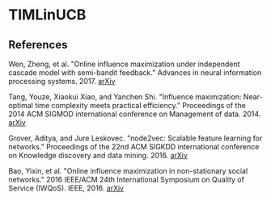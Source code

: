 # TIMLinUCB

## References

Wen, Zheng, et al. "Online influence maximization under independent cascade model with semi-bandit feedback." Advances in neural information processing systems. 2017. [arXiv](https://arxiv.org/abs/1605.06593)

Tang, Youze, Xiaokui Xiao, and Yanchen Shi. "Influence maximization: Near-optimal time complexity meets practical efficiency." Proceedings of the 2014 ACM SIGMOD international conference on Management of data. 2014. [arXiv](https://arxiv.org/abs/1404.0900)

Grover, Aditya, and Jure Leskovec. "node2vec: Scalable feature learning for networks." Proceedings of the 22nd ACM SIGKDD international conference on Knowledge discovery and data mining. 2016. [arXiv](https://arxiv.org/abs/1607.00653)

Bao, Yixin, et al. "Online influence maximization in non-stationary social networks." 2016 IEEE/ACM 24th International Symposium on Quality of Service (IWQoS). IEEE, 2016. [arXiv](https://arxiv.org/abs/1604.07638)
